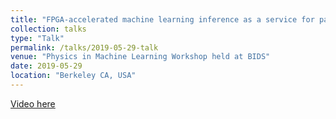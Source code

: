```yaml
---
title: "FPGA-accelerated machine learning inference as a service for particle physics computing"
collection: talks
type: "Talk"
permalink: /talks/2019-05-29-talk
venue: "Physics in Machine Learning Workshop held at BIDS"
date: 2019-05-29
location: "Berkeley CA, USA"
---
```


[Video here](https://bids.berkeley.edu/resources/videos/fpga-accelerated-machine-learning-inference-service-particle-physics-computing)
